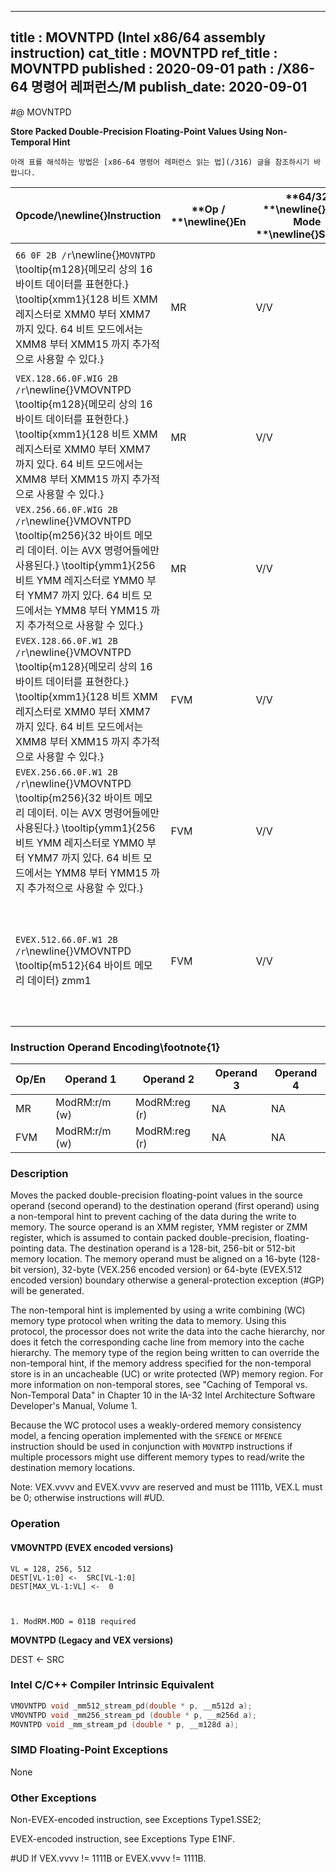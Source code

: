 ----------------------------
title : MOVNTPD (Intel x86/64 assembly instruction)
cat_title : MOVNTPD
ref_title : MOVNTPD
published : 2020-09-01
path : /X86-64 명령어 레퍼런스/M
publish_date: 2020-09-01
----------------------------


#@ MOVNTPD

**Store Packed Double-Precision Floating-Point Values Using Non-Temporal Hint**

```lec-info
아래 표를 해석하는 방법은 [x86-64 명령어 레퍼런스 읽는 법](/316) 글을 참조하시기 바랍니다.
```

|**Opcode/**\newline{}**Instruction**|**Op / **\newline{}**En**|**64/32 **\newline{}**bit Mode **\newline{}**Support**|**CPUID **\newline{}**Feature **\newline{}**Flag**|**Description**|
|------------------------------------|-------------------------|------------------------------------------------------|--------------------------------------------------|---------------|
|`66 0F 2B /r`\newline{}`MOVNTPD` \tooltip{m128}{메모리 상의 16 바이트 데이터를 표현한다.} \tooltip{xmm1}{128 비트 XMM 레지스터로 XMM0 부터 XMM7 까지 있다. 64 비트 모드에서는 XMM8 부터 XMM15 까지 추가적으로 사용할 수 있다.} |MR|V/V|SSE2|Move packed double-precision values in xmm1 to m128 using non-temporal hint.|
|`VEX.128.66.0F.WIG 2B /r`\newline{}VMOVNTPD \tooltip{m128}{메모리 상의 16 바이트 데이터를 표현한다.} \tooltip{xmm1}{128 비트 XMM 레지스터로 XMM0 부터 XMM7 까지 있다. 64 비트 모드에서는 XMM8 부터 XMM15 까지 추가적으로 사용할 수 있다.} |MR|V/V|AVX|Move packed double-precision values in xmm1 to m128 using non-temporal hint.|
|`VEX.256.66.0F.WIG 2B /r`\newline{}VMOVNTPD \tooltip{m256}{32 바이트 메모리 데이터. 이는 AVX 명령어들에만 사용된다.} \tooltip{ymm1}{256 비트 YMM 레지스터로 YMM0 부터 YMM7 까지 있다. 64 비트 모드에서는 YMM8 부터 YMM15 까지 추가적으로 사용할 수 있다.} |MR|V/V|AVX|Move packed double-precision values in ymm1 to m256 using non-temporal hint.|
|`EVEX.128.66.0F.W1 2B /r`\newline{}VMOVNTPD \tooltip{m128}{메모리 상의 16 바이트 데이터를 표현한다.} \tooltip{xmm1}{128 비트 XMM 레지스터로 XMM0 부터 XMM7 까지 있다. 64 비트 모드에서는 XMM8 부터 XMM15 까지 추가적으로 사용할 수 있다.} |FVM|V/V|AVX512VL\newline{}AVX512F|Move packed double-precision values in xmm1 to m128 using non-temporal hint.|
|`EVEX.256.66.0F.W1 2B /r`\newline{}VMOVNTPD \tooltip{m256}{32 바이트 메모리 데이터. 이는 AVX 명령어들에만 사용된다.} \tooltip{ymm1}{256 비트 YMM 레지스터로 YMM0 부터 YMM7 까지 있다. 64 비트 모드에서는 YMM8 부터 YMM15 까지 추가적으로 사용할 수 있다.} |FVM|V/V|AVX512VL\newline{}AVX512F|Move packed double-precision values in ymm1 to m256 using non-temporal hint.|
|`EVEX.512.66.0F.W1 2B /r`\newline{}VMOVNTPD \tooltip{m512}{64 바이트 메모리 데이터} zmm1 |FVM|V/V|AVX512F|Move packed double-precision values in zmm1 to m512 using non-temporal hint.|
### Instruction Operand Encoding\footnote{1}


|Op/En|Operand 1|Operand 2|Operand 3|Operand 4|
|-----|---------|---------|---------|---------|
|MR|ModRM:r/m (w)|ModRM:reg (r)|NA|NA|
|FVM|ModRM:r/m (w)|ModRM:reg (r)|NA|NA|
### Description


Moves the packed double-precision floating-point values in the source operand (second operand) to the destination operand (first operand) using a non-temporal hint to prevent caching of the data during the write to memory. The source operand is an XMM register, YMM register or ZMM register, which is assumed to contain packed double-precision, floating-pointing data. The destination operand is a 128-bit, 256-bit or 512-bit memory location. The memory operand must be aligned on a 16-byte (128-bit version), 32-byte (VEX.256 encoded version) or 64-byte (EVEX.512 encoded version) boundary otherwise a general-protection exception (#GP) will be generated. 

The non-temporal hint is implemented by using a write combining (WC) memory type protocol when writing the data to memory. Using this protocol, the processor does not write the data into the cache hierarchy, nor does it fetch the corresponding cache line from memory into the cache hierarchy. The memory type of the region being written to can override the non-temporal hint, if the memory address specified for the non-temporal store is in an uncacheable (UC) or write protected (WP) memory region. For more information on non-temporal stores, see "Caching of Temporal vs. Non-Temporal Data" in Chapter 10 in the IA-32 Intel Architecture Software Developer's Manual, Volume 1.

Because the WC protocol uses a weakly-ordered memory consistency model, a fencing operation implemented with the `SFENCE` or `MFENCE` instruction should be used in conjunction with `MOVNTPD` instructions if multiple processors might use different memory types to read/write the destination memory locations.

Note: VEX.vvvv and EVEX.vvvv are reserved and must be 1111b, VEX.L must be 0; otherwise instructions will #UD.


### Operation
#### VMOVNTPD (EVEX encoded versions) 
```info-verb
VL = 128, 256, 512
DEST[VL-1:0] <-  SRC[VL-1:0]
DEST[MAX_VL-1:VL] <-  0
```
```sidenote


1. ModRM.MOD = 011B required
```

**MOVNTPD (Legacy and VEX versions)**

DEST <-  SRC


### Intel C/C++ Compiler Intrinsic Equivalent

```cpp
VMOVNTPD void _mm512_stream_pd(double * p, __m512d a);
VMOVNTPD void _mm256_stream_pd (double * p, __m256d a);
MOVNTPD void _mm_stream_pd (double * p, __m128d a);
```
### SIMD Floating-Point Exceptions


None

### Other Exceptions


Non-EVEX-encoded instruction, see Exceptions Type1.SSE2; 

EVEX-encoded instruction, see Exceptions Type E1NF.

#UD If VEX.vvvv != 1111B or EVEX.vvvv != 1111B.

